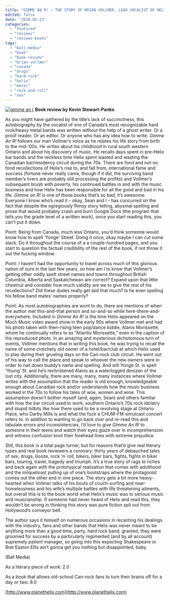 ```yaml
---
title: "GIMME AN R! – THE STORY OF BRIAN VOLLMER, LEAD VOCALIST OF HELIX"
edited: false
date: "2010-02-23"
categories:
  - "featured"
  - "reviews"
  - "reviews-books"
tags:
  - "ball-media"
  - "book"
  - "book-review"
  - "brian-vollmer"
  - "canada"
  - "drugs"
  - "hard-rock"
  - "helix"
  - "metal"
  - "rock-and-roll"
  - "sex"
---
```


[![gimme an r](http://www.hellbound.ca/wp-content/uploads/2010/02/gimme-an-r.jpg "gimme an r")](http://www.hellbound.ca/wp-content/uploads/2010/02/gimme-an-r.jpg) **Book review by Kevin Stewart-Panko**

As you might have gathered by the title’s lack of succinctness, this autobiography by the vocalist of one of Canada’s most recognizable hard rock/heavy metal bands was written without the help of a ghost writer. Or a proof reader. Or an editor. Or anyone who has any idea how to write. _Gimme An R!_ follows our man Vollmer’s voice as he relates his life story from birth to the mid-‘00s. He writes about his childhood in rural south western Ontario and about his discovery of music. He recalls days spent in pre-Helix bar bands and the reckless time Helix spent wasted and wasting the Canadian bar/residency circuit during the 70s. There are fond and not-so fond recollections of Helix’s rise to, and fall from, international fame and success (fortune never really came, though if it did, the surviving band member’s livers are probably still processing the profits) and Vollmer’s subsequent brush with poverty, his continued battles in and with the music business and how Helix has been responsible for all the good and bad in his life. _Gimme an R!_ is one of those books that’s so bad, it’s awesome. Everyone I know who’s read it – okay, Sean and I – has concurred on the fact that despite the egregiously flimsy story telling, abysmal spelling and prose that would probably crash and burn Google Docs (the program that tells you the grade level of a written work), once you start reading this, you can’t put it down.

Point: Being from Canada, much less Ontario, you’d think someone would know how to spell ‘Yonge’ Street. Doing it once, okay maybe I can cut some slack. Do it throughout the course of a a couple-hundred pages, and you start to question the factual credibility of the rest of the book, if not throw it out the fucking window.

Point: I haven’t had the opportunity to travel across much of this glorious nation of ours in the last few years, so how am I to know that Vollmer’s getting other oddly spelt street names and towns throughout British Columbia, Alberta and Saskatchewan are correct? Expand upon that little chestnut and consider how much validity are we to give the rest of his recollections? Did these dudes really get laid that much? Is he even spelling his fellow band mates’ names properly?

Point: As most autobiographies are wont to do, there are mentions of when the author met this-and-that person and so-and-so while here-there-and-everywhere. Included in _Gimme An R!_ is the time Helix appeared on the Much Music video award show in the early 90s where Vollmer met and had his photo taken with then-rising teen pop/dance kiddie, Alanis Morissette, whom he continually refers to as “Atlantis Morissette,” even in the caption of the reproduced photo. In an amazing and mysterious dichotomous turn of events, Vollmer mentions that in writing this book, he was trying to recall the name of some crotchety old owner of a hotel/bar/club at which Helix used to play during their grueling days on the Can-rock club circuit. He went out of his way to call the place and speak to whoever the new owners were in order to nail down buddy’s name and spelling. And still Yonge St. is spelt ‘Young’ St. and he’s rechristened Alanis as a waterlogged denizen of the lost city. Additionally, there are many, many, many instances where Vollmer writes with the assumption that the reader is old enough, knowledgeable enough about Canadian rock and/or understands how the music business worked in the 70s to follow his tales of woe, women and wine. This assumption doesn’t bother myself (and, again, Sean) and others familiar with how the bar circuit used to work, southern Ontario’s 70s rock idolatry and stupid tidbits like how there used to be a revolving stage at Ontario Place, who Darby Mills is and what the fuck a CHUM-FM simulcast concert refers to. In addition to wanting to go back over and re-read this and tabulate errors and inconsistencies, I’d love to give _Gimme An R!_ to someone in their teens and watch their eyes glaze over in incomprehension and witness confusion knot their forehead lines with extreme prejudice.

Still, this book is a total page turner, but for reasons that’d give real literary types and real book reviewers a coronary: thirty years of debauched tales of sex, drugs, booze, rock ‘n’ roll, bikers, biker bars, fights, fights in biker bars, touring, travel, tragedy and triumph. It’s a true story of rags to riches and back again with the prototypical realisation that comes with adulthood and the milquetoast pulling up of one’s bootstraps where the protagonist comes out the other end in one piece. The story gets a bit more heavy-hearted when Vollmer talks of his bouts of couch-surfing and near-homelessness and his wife’s multiple battles with life threatening ailments, but overall this is to the book world what Helix’s music was to serious music and musicianship. If someone had never heard of Helix and read this, they wouldn’t be wrong in thinking this story was pure fiction spit out from Hollywood’s conveyor belt.

The author says it himself on numerous occasions in recanting his dealings with the industry, fans and other bands that Helix was never meant to be anything more than a good time, party, hard rock band; granted, they were groomed for success by a particularly regimented (and by all account) supremely patient manager, so going into this expecting Shakespeare or Bret Easton Ellis ain’t gonna get you nothing but disappointed, baby.

(Ball Media)

As a literary piece of work: 2.0

As a book that allows old-school Can-rock fans to turn their brains off for a day or two: 8.0

[http://www.planethelix.com](http://www.planethelix.com)
